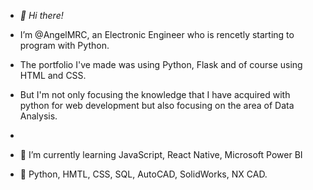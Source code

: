 - <em>👋 Hi there!</em>
-  I’m @AngelMRC, an Electronic Engineer who is rencetly starting to program with Python.
-  The portfolio I've made was using Python, Flask and of course using HTML and CSS.
-  But I'm not only focusing the knowledge that I have acquired with python for web development but also focusing on the area of Data Analysis.

- 
- 🌱 I’m currently learning JavaScript, React Native, Microsoft Power BI

- 💼 Python, HMTL, CSS, SQL, AutoCAD, SolidWorks, NX CAD.

<!---
AngelMRC/AngelMRC is a ✨ special ✨ repository because its `README.md` (this file) appears on your GitHub profile.
You can click the Preview link to take a look at your changes.
--->
